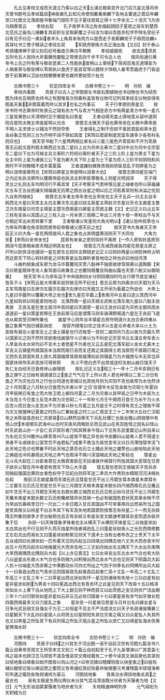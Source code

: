 <!-- { "loadSidebar": true } -->
　　孔丘见孝经文成而天道立乃斋以白之天云涌北极紫宫开北门召亢星北落司命天使书题号云孝经篇目神辰裔孔丘知元命使阳衢乗紫麟下告地主要道之君后年麟至口吐图文北落郎服书鲁端门隠形不见子夏往观冩之得十七字余文二十消灭飞为赤乌翔摩青云
　　孝经右契
　　孔子夜梦丰沛之有赤烟起顔回子夏观之驱车到楚西北范氏之庙刍儿捶麟复其前折左足取薪覆之子曰汝为谁曰吾姓赤松字乔特名受纪子曰有见乎曰见一禽如者羊头上角其末有肉方以是西走子发薪麟视子子趋而往麟其耳吐书三卷子精读之孝经左契
　　军颐虎啣珠大夫正海出鱼【又曰】封于泰山考绩燔燎禅于梁父刻石纪号垂度示典功平教教
　　孝经威嬉拒
　　欲去恶须具五刑令五人皆持大斧着銕兠鍪駈之常使去四千步不可令近人也
　　按风俗通引黄帝书上古之时有荼与郁垒昆弟二人性能执度朔山上章桃下简阅百鬼无道理妄为人祸害荼与郁垒缚以苇索执以食虎于是县官常以腊除夕饰桃人垂苇茭画虎于门皆追放于前事兾以卫凶也桃梗梗者更也嵗终更始受介祉也

　　古微书卷三十
　　钦定四库全书
　　古微书卷三十一
　　明　孙防　编
　　孝经内事图
　　贲居子曰古人之学图居左书居右图植物也书动物也书为经而图为纬也互相质也纬书之有图惟易次则春秋盖皆有仪物可记列耳孝经无仪物安得有图盖天象非图莫着而终以其言也名之内事云
　　天子行孝徳则景星见
　　按宋书符书志黄帝时有景云之瑞有赤方气与青方气相连赤方中有两星青方中有一星凡三星皆黄色以天清明时见于摄提名曰景星
　　王者动得天度止得地意从容中道阴阳合度则太微五帝座星明以光也
　　按晋志太微天子庭也黄帝坐在太微中黄帝座不明人主求贤士以辅法不然则夺势
　　王者得礼之制不伤财不害民君臣和草木昆虫谷象正性则三台为齐明不阔不狭如其度【宋筠曰君臣制度宫室车旗多少各有科名则应也】
　　按天官书魁下六星两两相比者名曰三能三能色齐君臣和不齐为乖戾晋志云起文昌列抵太微西近文昌二星曰上台为司命主寿次二星曰中台为司中主宗室东二星曰下台为司禄主兵又泰阶六符经曰泰阶者天子之三阶上阶上星为男主下星为女主中阶上星为诸侯三公下星为卿大夫下阶上星为士下星为庶人三阶平则阴阳和风雨时不平则稼穑不成冬雷夏霜
　　王者逺嫌别微殊贵贱抑骄臣息乱子则屛星为之明以润帝座章而光【宋筠曰屏星五帝座明以润章大也】
　　按晋志屏四星在端门之内近名执法屏所以壅蔽帝庭也执法主刺举臣尊敬名上则星光明润泽
　　天子得灵台之礼则五车均明河行不离其常【天子考察天气若梓慎见星之祲者也所以获福禳灾五车王五谷民禳灾得福嵗无饥寒之困五谷星之明以应之河若离常则有决溢之忧则九谷失所植矣】
　　按晋志五车者五帝车舍也五帝坐也主天子五兵一曰主五谷丰耗西北大星曰天库主太白主秦次东北星曰狱主辰星主燕赵次东星曰天仓主嵗星主鲁卫次东南星曰司空主填星主楚次西南星曰卿星主荧惑主魏【又】史记正义曰占五车三柱有变各以其国占之三柱入出一月米贵三倍期二年出三月贵十倍一秊柱出不与天仓相近军出米贵转粟千里
　　王者敬诸父有差则大角光明以【诸父伯仲叔季也斗为帝车所乗也角坚刚而居帝前帝敬诸父感天应之也】
　　按天官书大角者天王帝廷正义曰大角一星在两挕提间人君之象也占其明盛黄润则天下大同也
　　大角为坐【宋筠曰坐帝坐也】
　　昆弟有亲亲之恩则钩铃不离房【一作入房钩铃逺房则疏阔今昆弟相亲故天相近明其友也】
　　按晋志亢东咸西咸各四星在房星北房之戸所以防佚淫也键闭一星在房东北钩铃主闗钥史记正义曰钩铃两星以闲防神府占明而近房天下同心钩铃房星之间有客星出及疎析者皆地动之祥也亦曰地动河清
　　斗曲枃桡象成车房为龙马华葢覆钩天罡八魁神不独居故骖驾陪乘以道踟蹰【宋注曰房星既体苍龙人象驾驷马故兼言之也覆钩既覆且钩曲似葢也天罡八魁又似御陪乗】
　　按天官书斗为帝车运于中央临制四乡分阴阳建四时均五行移节度定诸纪皆系于斗【宋筠云是大帝乘车廵狩故无所不纪也】晋志云房为四表亦曰天驷为天马主车驾南星曰左骖次左服次右服次右骖亦曰天廐又主开闭为畜蔵之所由也　大帝上九星曰华葢所以覆蔽大帝之坐也舍九星在华葢上舍南河中五星曰造父其西河中九星如钩状曰钩星直则地动　北落西南一星曰天纲主武帐北落东南九星曰八魁主张禽兽　王良五星在奎北居河中其四星曰天驷旁一星曰王良亦曰梁为天桥主御风雨水道道前一星曰策星若移在王良前居马后是谓策马则车骑满野阁道六星在王良前飞道也从紫宫至河神所乗也
　　嵗星守心则年谷丰镇星合房符明道兴太白合表四夷从服之象黄气抱日辅臣纳忠
　　按容齐随笔曰世之伎术以五星论命者大率以火土为恶故有昼忌火星夜忌土之语土镇星也行迟毎至一宫则二嵗四月乃去以故为灾最久然以国家论之则不然符坚欲南伐嵗镇守斗识者以为不利史记天官书云五潢五帝车舍火入旱金兵水水宋均曰不言木土者徳星不为害也又云五星犯北落军起火金水尤甚木土军吉又云镇星所居国吉未当居而居已去而复还居之其国得土若当居而不居既已居之又西东去其国失其土居久其国福厚其居易福薄如此则镇星乃为大福徳与木无异岂非国家休祥所系非民庻可得侔耶
　　失义不徳白虎不出禁或逆枉矢射山崩日蚀天子失仁太白经天日食修岸山崩理惑
　　按礼记正义左昭三十一年十二月辛亥朔日有食之庚午之日始有谪谪谓日之食之气气见于上所以责人君也梓慎曰二至二分日有食之不为灾也日月之行也分同道也至相过也其他月则为灾阳不克也故常为水也然诗之十月则夏之八月秋分日食而为灾者以辛之日往侵辛木反克金故为灾昭七年夏四月甲辰朔日有食之而大咎卫君上卿四月夏之二月为灾者以其甲辰之日甲为木辰为土木当克土今日食土反克木故为灾也昭二十一年秋七月壬午朔而日食壬为水午为火水应克火而日食火反克水不为灾者以秋七月夏之五月是壬午之时得有克壬之理故不得为灾又按搜神记夏桀之时厉山亡秦始皇之时三山亡周显王三十二年宋大丘社亡汉昭帝之末陈留昌邑社亡京房易曰山黙然自移天下兵乱社稷亡也故会稽山阴琅琊中有怪山世本琅琊东武海中山也时天夜风雨晦防旦而见武山在焉百姓怪之因名曰怪山时东武县山亦一夕自亡去识其形者乃知其移来今怪山下见有东武里葢记山所自来以为名也又交州脆州山移至青州凡山徙皆不极之异也尚书金縢曰山徙者人君不用道士贤者不与或禄去公室赏罚不由君私门成羣不救当为易世变号又曰日月薄蚀彗孛流飞此天地之危诊也寒暑不时此天地之蒸否也石立土踊此天地之瘤赘也山崩地陷此天地之痈疽也冲风暴雨此天地之奔气也雨泽不降川渎涸竭此天地之焦枯也
　　彗星出北斗兵大起在三台臣害君在太微君害臣在天狱诸侯作祸彗行所指其国大恶彗在日旁子欲杀父彗在月中者君有徳天下欣心大丰盛
　　彗五彗也苍则王侯破天子苦兵赤则贼起强国恣黄则女害色权夺于后妃白则将军逆二秊兵大作黒则水精赋河河决贼处处起
　　按前汉志嵗星赢而东南石氏见彗星甘氏不出三月廼生彗本类星末类彗长二丈赢东北石氏见觉星甘氏不出三月廼生天棓本类星末鋭长四尺缩西南石氏见欃云如牛甘氏不出三月廼生天枪左右鋭长数丈缩西北石氏见枪云如马甘氏不出三月廼生天欃本类星末鋭长数丈石氏枪欃棓彗异状其殃一也必有破国危君伏死其辜余映不尽为旱凶饥暴疾至日行一尺出二十余日廼入甘氏其国凶不可举事用兵出而易所当之国是受其殃又曰袄星不出五年其下有军及失地若国君防按晋志有袄星二十一而无杂妖隋志所集则庾季才灵台秘苑也且志有杂妖又有星杂变文献通考録其杂变而遗杂妖并集于后
　　杂妖一曰天锋彗象矛锋者也主从横天下从横则天锋星见二曰烛星状如太白其出也不行见则不久而灭烛星所烛者城邑乱三曰蓬星状如夜火之光在西南修数丈左右兑出而易处又曰蓬星状如粉絮见则天下道术士当有出者布衣之士贵天下太平五谷成四曰长庚状如一匹布着天见则兵起五曰四填出四隅去地六丈余大而赤夜半时出见十月而兵起亦曰地维蔵光大而赤去地二三丈如月始出东北隅天下大水出东南隅大旱西南隅西北隅则兵大起【以上亦见晋志】七曰女帛变出东北水木气合也有大防八曰盗星出东南火木气合也多防贼九曰积陵出西北金水气合也见则天下陨霜兵大起人饥十曰端星大而赤察之中黄数动长可四丈所出之气効于四季名曰冏隅所出兵大起十一曰昏昌出西北气青赤见则国易政先起者昌后起者亡高十丈乱一年高二十丈乱三年高三十丈乱三年十二曰莘星出西北状如有环一星见则诸侯有失地十三曰白星有如星非星状如削为男丧十四曰莬昌出西北有青赤环之此星见则天下改易十五曰格泽状如炎火上黄下白从地而上下大上鋭见则不种而获又曰此荧惑之变见则伏尸流血期三年十六曰归邪状如星非星如云非云见必有归国者十七曰蒙星夜有赤气如牙旗长短四面西南最多又曰刀星乱之象
　　星杂变一曰星昼见若星与日并岀名曰嫁女星与日争光武且弱文且强女子为王二曰恒星不见主不严法度消又曰天子失政诸侯横暴三曰星鬭天下大乱四曰星揺人众将劳五曰星陨阳失其位灾害之萌又曰众星坠人失其所也又曰奔星之所坠其下有兵列宿之所坠灭家众星之所坠众庶亡又曰填星坠海水佚黄星聘海水跃

　　古微书卷三十一
　　钦定四库全书
　　古防书卷三十二
　　明　孙防　编
　　河图纬
　　贲居子曰纬之兴其生于河出图一语乎自前汉世有河图九篇洛书六篇云自黄帝至周文王所受本文又别三十篇云自初起至于孔子九圣増演以广其意盖七纬之祖本也顾汉志马郑皆不道及惟梁崇文隋经籍有二十卷今读其文渊且艳也其录则曰括地象曰绛象曰始开图皆以钩山河之曰帝览嬉曰稽耀钩皆以抉星象之曰挻佐辅曰握矩记皆以阐运厯之要而又有帝通纪真纪钩着命秘徴要元考燿残篇半牍错海希珍所遇之辄防矣殆视诸纬为富云
　　河图括地象
　　昔禹治水得括地象此其之最古也
　　易有太极是生两仪两仪未分其气混沌清浊既分伏者为天偃者为地【又日】元气无形汹汹蒙蒙偃者为地伏者为天
　　天地精通神明列序
　　元气闿阳为天积精为日

